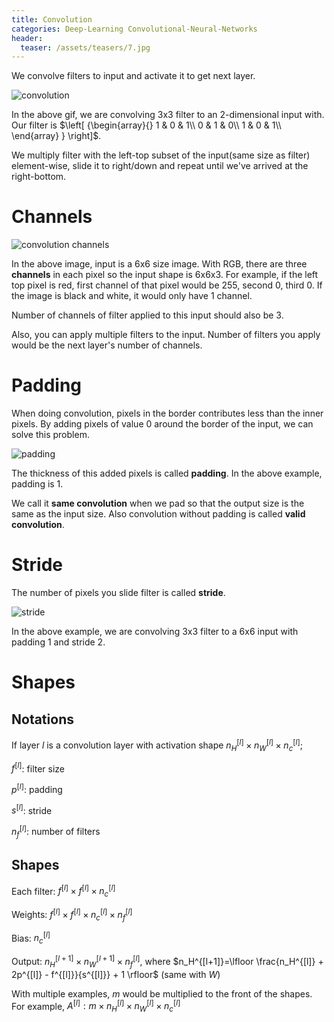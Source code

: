 ```yaml
---
title: Convolution
categories: Deep-Learning Convolutional-Neural-Networks
header:
  teaser: /assets/teasers/7.jpg
---
```


We convolve filters to input and activate it to get next layer.

![convolution](https://lh3.googleusercontent.com/s66KFpxROYljq5GuJWm6AXKrVcWBkucUccAUPZ9mS4Dc28IUmtMzoTKDl7O43-IDYanQzNkFFG9mjvNrQko5YCEMAebjayV_2xE007Q8tZDm9r_DqBOA_Ck1vabk-GbVi7kfdAg1TQ=w2400)

In the above gif, we are convolving 3x3 filter to an 2-dimensional input with. Our filter is
$\left[ {\begin{array}{}
     1 & 0 & 1\\
     0 & 1 & 0\\
     1 & 0 & 1\\
    \end{array} } \right]$.

We multiply filter with the left-top subset of the input(same size as filter) element-wise, slide it to right/down and repeat until we've arrived at the right-bottom.

# Channels

![convolution channels](https://lh3.googleusercontent.com/slyGpk4A6g_cgWXJwfL5sd9FoUn2GQOgCquafBygfLo-9Vls3YkS1Rn2qXVyi2Uwr2_aFWsyuDP4Sa8OkqHjkT1_b-LA1MdyEpopyxRRRUhNEe6Qhu6g74lZZseTk-jrKuIBbpUEyw=w2400)

In the above image, input is a 6x6 size image. With RGB, there are three **channels** in each pixel so the input shape is 6x6x3. For example, if the left top pixel is red, first channel of that pixel would be 255, second 0, third 0. If the image is black and white, it would only have 1 channel.

Number of channels of filter applied to this input should also be 3.

Also, you can apply multiple filters to the input. Number of filters you apply would be the next layer's number of channels.

# Padding

When doing convolution, pixels in the border contributes less than the inner pixels. By adding pixels of value 0 around the border of the input, we can solve this problem.

![padding](https://lh3.googleusercontent.com/QWXsdYdOhEEOE5zCasxfA0PkdxrYfS4UcRvkc90eiDKlSGi6zQtr5ezlPmFig-qvjEfRSrMUZXjmw23zzJfQqpyCXymU6hXUJmw72i8LZIx21WJF03ySORb9IXAuzjRH4VT5jayKQA=w2400)

The thickness of this added pixels is called **padding**. In the above example, padding is 1.

We call it **same convolution** when we pad so that the output size is the same as the input size. Also convolution without padding is called **valid convolution**.

# Stride

The number of pixels you slide filter is called **stride**.

![stride](https://lh3.googleusercontent.com/dBYi1RDjgqJqr9qcpO8giNvzdxgrPn5rpMmnYEDL9_D71S4-KhdvtoUwHhbbCiAIxsxn7ScAPDtNpyOFdr9-_HHrgLNSYlEv4k3shnTJhbfdJPtnUHbH-wpOVEWfWpySo2Y7EZX8xg=w2400)

In the above example, we are convolving 3x3 filter to a 6x6 input with padding 1 and stride 2.

# Shapes

## Notations

If layer $l$ is a convolution layer with activation shape $n_H^{[l]} \times n_W^{[l]} \times n_c^{[l]}$;

$f^{[l]}$: filter size

$p^{[l]}$: padding

$s^{[l]}$: stride

$n_f^{[l]}$: number of filters

## Shapes

Each filter: $f^{[l]}\times f^{[l]}\times n_c^{[l]}$

Weights: $f^{[l]} \times f^{[l]} \times n_c^{[l]} \times n_f^{[l]}$

Bias: $n_c^{[l]}$

Output: $n_H^{[l+1]} \times n_W^{[l+1]} \times n_f^{[l]}$, where $n_H^{[l+1]}=\lfloor \frac{n_H^{[l]} + 2p^{[l]} - f^{[l]}}{s^{[l]}} + 1 \rfloor$ (same with $W$)

With multiple examples, $m$ would be multiplied to the front of the shapes. For example, $A^{[l]}: m \times n_H^{[l]} \times n_W^{[l]} \times n_c^{[l]}$
